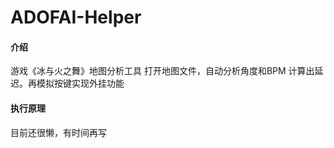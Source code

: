 # ADOFAI-Helper

#### 介绍
游戏《冰与火之舞》地图分析工具
打开地图文件，自动分析角度和BPM 计算出延迟。再模拟按键实现外挂功能

#### 执行原理
目前还很懒，有时间再写


